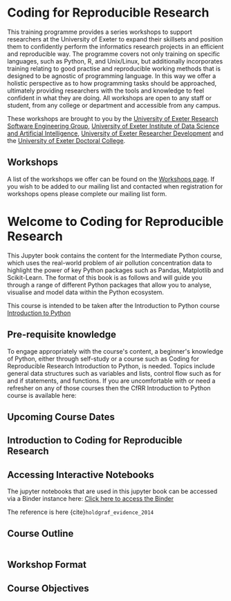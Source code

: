 # Coding for Reproducible Research
This training programme provides a series workshops to support researchers at the University of Exeter to expand their skillsets and position them to confidently perform the informatics research projects in an efficient and reproducible way. The programme covers not only training on specific languages, such as Python, R, and Unix/Linux, but additionally incorporates training relating to good practise and reproducible working methods that is designed to be agnostic of programming language. In this way we offer a holistic perspective as to how programming tasks should be approached, ultimately providing researchers with the tools and knowledge to feel confident in what they are doing. All workshops are open to any staff or student, from any college or department and accessible from any campus.

These workshops are brought to you by the [University of Exeter Research Software Engineering Group](https://www.exeter.ac.uk/research/software-engineering/), [University of Exeter Institute of Data Science and Artificial Intelligence](https://www.exeter.ac.uk/research/institutes/idsai/), [University of Exeter Researcher Development](https://www.exeter.ac.uk/research/doctoralcollege/researcherdevelopment/) and the [University of Exeter Doctoral College](https://www.exeter.ac.uk/research/doctoralcollege/).

## Workshops 

A list of the workshops we offer can be found on the [Workshops page](workshops.md). If you wish to be added to our mailing list and contacted when registration for workshops opens please complete our mailing list form.


# Welcome to Coding for Reproducible Research

This Jupyter book contains the content for the Intermediate Python course, which uses the real-world problem of air pollution concentration data to highlight the power of key Python packages such as Pandas, Matplotlib and Scikit-Learn. The format of this book is as follows and will guide you through a range of different Python packages that allow you to analyse, visualise and model data within the Python ecosystem.

This course is intended to be taken after the Introduction to Python course [Introduction to Python](https://uniexeterrse.github.io/intro-to-python/)

## Pre-requisite knowledge

To engage appropriately with the course's content, a beginner's knowledge of Python, either through self-study or a course such as Coding for Reproducible Research Introduction to Python, is needed. Topics include general data structures such as variables and lists, control flow such as for and if statements, and functions. If you are uncomfortable with or need a refresher on any of those courses then the CfRR Introduction to Python course is available here:

## Upcoming Course Dates 

## Introduction to Coding for Reproducible Research

## Accessing Interactive Notebooks 

The jupyter notebooks that are used in this jupyter book can be accessed via a Binder instance here: 
[Click here to access the Binder](https://mybinder.org/v2/gh/berrli/intermediate_python/HEAD)

The reference is here {cite}`holdgraf_evidence_2014`


## Course Outline

```{tableofcontents}
```

## Workshop Format

## Course Objectives